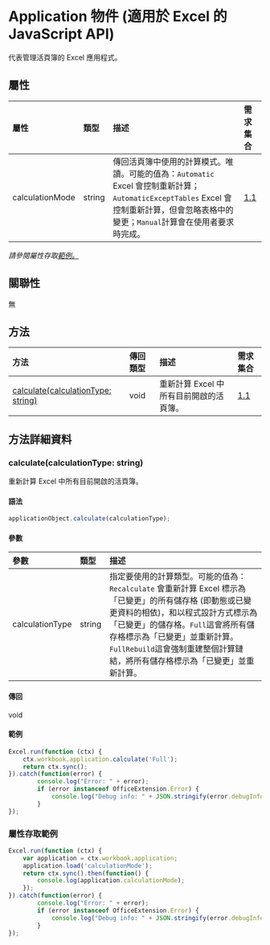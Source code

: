 # <a name="application-object-javascript-api-for-excel"></a>Application 物件 (適用於 Excel 的 JavaScript API)

代表管理活頁簿的 Excel 應用程式。

## <a name="properties"></a>屬性

| 屬性       | 類型	    |描述| 需求集合|
|:---------------|:--------|:----------|:----|
|calculationMode|string|傳回活頁簿中使用的計算模式。唯讀。可能的值為：`Automatic` Excel 會控制重新計算；`AutomaticExceptTables` Excel 會控制重新計算，但會忽略表格中的變更；`Manual`計算會在使用者要求時完成。|[1.1](../requirement-sets/excel-api-requirement-sets.md)|

_請參閱屬性存取[範例。](#property-access-examples)_

## <a name="relationships"></a>關聯性
無


## <a name="methods"></a>方法

| 方法           | 傳回類型    |描述| 需求集合|
|:---------------|:--------|:----------|:----|
|[calculate(calculationType: string)](#calculatecalculationtype-string)|void|重新計算 Excel 中所有目前開啟的活頁簿。|[1.1](../requirement-sets/excel-api-requirement-sets.md)|


## <a name="method-details"></a>方法詳細資料


### <a name="calculatecalculationtype-string"></a>calculate(calculationType: string)
重新計算 Excel 中所有目前開啟的活頁簿。

#### <a name="syntax"></a>語法
```js
applicationObject.calculate(calculationType);
```

#### <a name="parameters"></a>參數
| 參數	       | 類型    |描述|
|:---------------|:--------|:----------|
|calculationType|string|指定要使用的計算類型。可能的值為：`Recalculate` 會重新計算 Excel 標示為「已變更」的所有儲存格 (即動態或已變更資料的相依)，和以程式設計方式標示為「已變更」的儲存格。`Full`這會將所有儲存格標示為「已變更」並重新計算。`FullRebuild`這會強制重建整個計算鏈結，將所有儲存格標示為「已變更」並重新計算。|

#### <a name="returns"></a>傳回
void

#### <a name="examples"></a>範例
```js
Excel.run(function (ctx) {
    ctx.workbook.application.calculate('Full');
    return ctx.sync();
}).catch(function(error) {
        console.log("Error: " + error);
        if (error instanceof OfficeExtension.Error) {
            console.log("Debug info: " + JSON.stringify(error.debugInfo));
        }
});
```
### <a name="property-access-examples"></a>屬性存取範例
```js
Excel.run(function (ctx) {
    var application = ctx.workbook.application;
    application.load('calculationMode');
    return ctx.sync().then(function() {
        console.log(application.calculationMode);
    });
}).catch(function(error) {
        console.log("Error: " + error);
        if (error instanceof OfficeExtension.Error) {
            console.log("Debug info: " + JSON.stringify(error.debugInfo));
        }
});
```

